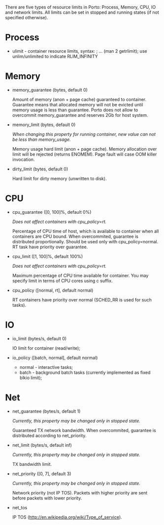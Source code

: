 There are five types of resource limits in Porto: Process, Memory, CPU, IO and network limits.
All limits can be set in stopped and running states (if not specified otherwise).

# Process

* ulimit - container resource limits, syntax: <type> <soft> <hard>; ... (man 2 getrlimit); use unlim/unlimited to indicate RLIM\_INFINITY

# Memory

* memory\_guarantee (bytes, default 0)

  Amount of memory (anon + page cache) guaranteed to container. Guarantee means
  that allocated memory will not be evicted until memory usage is less than guarantee.
  Porto does not allow to overcommit memory_guarantee and reserves 2Gb for host system.

* memory\_limit (bytes, default 0)

  _When changing this property for running container, new value can not be less than memory\_usage._

  Memory usage hard limit (anon + page cache).
  Memory allocation over limit will be rejected (returns ENOMEM). Page fault
  will case OOM killer invocation.

* dirty\_limit (bytes, default 0)

  Hard limit for dirty memory (unwritten to disk).

# CPU

* cpu\_guarantee ([0, 100]%, default 0%)

  _Does not affect containers with cpu_policy=rt._

  Percentage of CPU time of host, which is available to container when all containers are CPU bound.
  When overcommited, guarantee is distributed proportionally.
  Should be used only with cpu_policy=normal. RT task have priority over guarantee.

* cpu\_limit ([1, 100]%, default 100%)

  _Does not affect containers with cpu_policy=rt._

  Maximum percentage of CPU time available for container.
  You may specify limit in terms of CPU cores using c suffix.

* cpu\_policy ([normal, rt], default normal)

  RT containers have priority over normal (SCHED_RR is used for such tasks).

# IO

* io\_limit (bytes/s, default 0)

  IO limit for container (read/write);

* io\_policy ([batch, normal], default normal)

  - normal - interactive tasks;
  - batch - background batch tasks (currently implemented as fixed blkio limit);

# Net

* net\_guarantee (bytes/s, default 1)

  _Currently, this property may be changed only in stopped state._

  Guaranteed TX network bandwidth.
  When overcommited, guarantee is distributed according to net_priority.

* net\_limit (bytes/s, default inf)

  _Currently, this property may be changed only in stopped state._

  TX bandwidth limit.

* net\_priority ([0, 7], default 3)

  _Currently, this property may be changed only in stopped state._

  Network priority (not IP TOS). Packets with higher priority are sent before packets with lower priority.

* net_tos

  IP TOS (http://en.wikipedia.org/wiki/Type_of_service).

